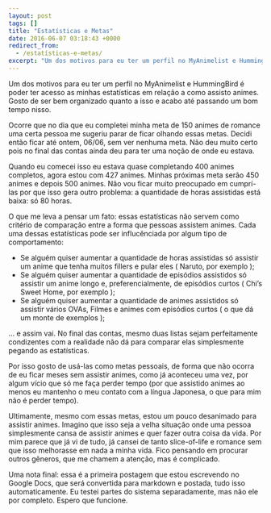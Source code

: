 ```yaml
---
layout: post
tags: []
title: "Estatísticas e Metas"
date: 2016-06-07 03:18:43 +0000
redirect_from:
  - /estatísticas-e-metas/
excerpt: "Um dos motivos para eu ter um perfil no MyAnimelist e HummingBird é poder ter acesso as minhas estatísticas em relação a como assisto..."
---
```


Um dos motivos para eu ter um perfil no MyAnimelist e HummingBird é poder ter acesso as minhas estatísticas em relação a como assisto animes. Gosto de ser bem organizado quanto a isso e acabo até passando um bom tempo nisso.

Ocorre que no dia que eu completei minha meta de 150 animes de romance uma certa pessoa me sugeriu parar de ficar olhando essas metas. Decidi então ficar até ontem, 06/06, sem ver nenhuma meta. Não deu muito certo pois no final das contas ainda deu para ter uma noção de onde eu estava.

Quando eu comecei isso eu estava quase completando 400 animes completos, agora estou com 427 animes. Minhas próximas meta serão 450 animes e depois 500 animes. Não vou ficar muito preocupado em cumprí-las por que isso gera outro problema: a quantidade de horas assistidas está baixa: só 80 horas.

O que me leva a pensar um fato: essas estatísticas não servem como critério de comparação entre a forma que pessoas assistem animes. Cada uma dessas estatísticas pode ser influcênciada por algum tipo de comportamento:

* Se alguém quiser aumentar a quantidade de horas assistidas só assistir um anime que tenha muitos fillers e pular eles ( Naruto, por exemplo );
* Se alguém quiser aumentar a quantidade de episódios assistidos só assistir um anime longo e, preferencialmente, de episódios curtos ( Chi’s Sweet Home, por exemplo );
* Se alguém quiser aumentar a quantidade de animes assistidos só assistir vários OVAs, Filmes e animes com episódios curtos ( o que dá um monte de exemplos );

… e assim vai. No final das contas, mesmo duas listas sejam perfeitamente condizentes com a realidade não dá para comparar elas simplesmente pegando as estatísticas.

Por isso gosto de usá-las como metas pessoais, de forma que não ocorra de eu ficar meses sem assistir animes, como já aconteceu uma vez, por algum vício que só me faça perder tempo (por que assistido animes ao menos eu mantenho o meu contato com a língua Japonesa, o que para mim não é perder tempo).

Ultimamente, mesmo com essas metas, estou um pouco desanimado para assistir animes. Imagino que isso seja a velha situação onde uma pessoa simplesmente cansa de assistir animes e quer fazer outra coisa da vida. Por mim parece que já vi de tudo, já cansei de tanto slice-of-life e romance sem que isso melhorasse em nada a minha vida. Fico pensando em procurar outros gêneros, que me chamem a atenção, mas é complicado.

Uma nota final: essa é a primeira postagem que estou escrevendo no Google Docs, que será convertida para markdown e postada, tudo isso automaticamente. Eu testei partes do sistema separadamente, mas não ele por completo. Espero que funcione.